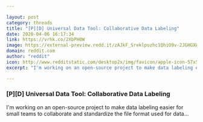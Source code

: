 ```yaml
---

layout: post
category: threads
title: "[P][D] Universal Data Tool: Collaborative Data Labeling"
date: 2020-04-06 16:17:34
link: https://vrhk.co/2XbPH0W
image: https://external-preview.redd.it/zAJkF_Sreklpuzhc1QhiO9v-2JGHGXWwbEC5GzP41CY.jpg?width=368&height=192.670157068&auto=webp&crop=368:192.670157068,smart&s=db718eba75a32128cb775242af40c2b8c921fad3
domain: reddit.com
author: "reddit"
icon: http://www.redditstatic.com/desktop2x/img/favicon/apple-icon-57x57.png
excerpt: "I'm working on an open-source project to make data labeling easier for small teams to collaborate and standardize the file format used for data..."

---
```


### [P][D] Universal Data Tool: Collaborative Data Labeling

I'm working on an open-source project to make data labeling easier for small teams to collaborate and standardize the file format used for data...
